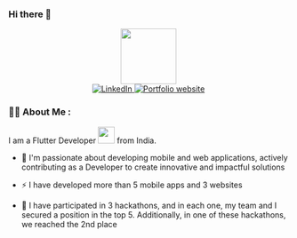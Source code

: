 ### Hi there 👋

<div id="header" align="center">
  <img src="https://media.giphy.com/media/M9gbBd9nbDrOTu1Mqx/giphy.gif" width="100"/>
</div>

<div id="badges" align="center">
  <a href="https://in.linkedin.com/in/hitesh-mori-562673273">
    <img src="https://img.shields.io/badge/LinkedIn-blue?style=for-the-badge&logo=linkedin&logoColor=white" alt="LinkedIn"/>
  </a>
  <a href="https://mori-hitesh.web.app">
    <img src="https://img.shields.io/badge/website-orange?style=for-the-badge" alt="Portfolio website">
  </a>
</div>


### :woman_technologist: About Me :

I am a Flutter Developer <img src="https://media.giphy.com/media/WUlplcMpOCEmTGBtBW/giphy.gif" width="30"> from India.
- :telescope: I'm passionate about developing mobile and web applications, actively contributing as a Developer to create innovative and impactful solutions

- :zap: I have developed more than 5 mobile apps and 3 websites
  
- 🥈 I have participated in 3 hackathons, and in each one, my team and I secured a position in the top 5. Additionally, in one of these hackathons, we reached the 2nd place

